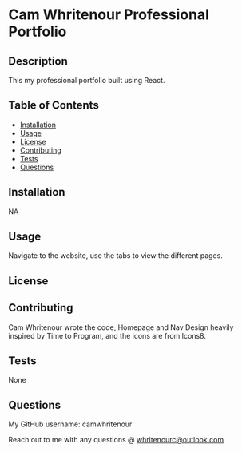
  # Cam Whritenour Professional Portfolio
  

  ## Description
  This my professional portfolio built using React.

  ## Table of Contents
  * [Installation](#installation)
  * [Usage](#usage)
  * [License](#license)
  * [Contributing](#contributing)
  * [Tests](#tests)
  * [Questions](#questions)

  ## Installation
  NA

  ## Usage
  Navigate to the website, use the tabs to view the different pages.

  ## License
  

  ## Contributing
  Cam Whritenour wrote the code, Homepage and Nav Design heavily inspired by Time to Program, and the icons are from Icons8.

  ## Tests
  None

  ## Questions
  My GitHub username: camwhritenour
  
 Reach out to me with any questions @ whritenourc@outlook.com


